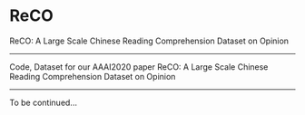 # ReCO
ReCO: A Large Scale Chinese Reading Comprehension Dataset on Opinion

-------------------------------------------------------------------------

Code, Dataset for our AAAI2020 paper 
ReCO: A Large Scale Chinese Reading Comprehension Dataset on Opinion

-------------------------------------------------------------------------

To be continued...

